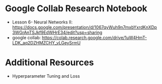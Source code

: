 
# Google Collab Research Notebook
- Lesson 6- Neural Networks II: https://docs.google.com/presentation/d/1067qyWuh9n7mxbYxrdKnXDp3WGrAnTSJkf9EdWHrE34/edit?usp=sharing
- google collab: https://colab.research.google.com/drive/1uW4HmT-LDK_aq2DZHMZCHY_vLGeySrmU

# Additional Resources
- Hyperparameter Tuning and Loss
